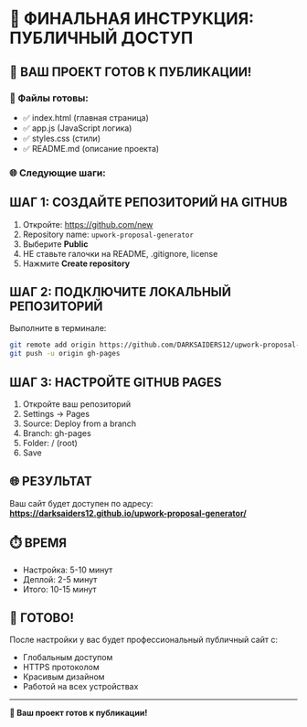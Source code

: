 # 🚀 ФИНАЛЬНАЯ ИНСТРУКЦИЯ: ПУБЛИЧНЫЙ ДОСТУП

## 🎯 ВАШ ПРОЕКТ ГОТОВ К ПУБЛИКАЦИИ!

### 📁 Файлы готовы:
- ✅ index.html (главная страница)
- ✅ app.js (JavaScript логика)
- ✅ styles.css (стили)
- ✅ README.md (описание проекта)

### 🌐 Следующие шаги:

## ШАГ 1: СОЗДАЙТЕ РЕПОЗИТОРИЙ НА GITHUB
1. Откройте: https://github.com/new
2. Repository name: `upwork-proposal-generator`
3. Выберите **Public**
4. НЕ ставьте галочки на README, .gitignore, license
5. Нажмите **Create repository**

## ШАГ 2: ПОДКЛЮЧИТЕ ЛОКАЛЬНЫЙ РЕПОЗИТОРИЙ
Выполните в терминале:
```bash
git remote add origin https://github.com/DARKSAIDERS12/upwork-proposal-generator.git
git push -u origin gh-pages
```

## ШАГ 3: НАСТРОЙТЕ GITHUB PAGES
1. Откройте ваш репозиторий
2. Settings → Pages
3. Source: Deploy from a branch
4. Branch: gh-pages
5. Folder: / (root)
6. Save

## 🌐 РЕЗУЛЬТАТ
Ваш сайт будет доступен по адресу:
**https://darksaiders12.github.io/upwork-proposal-generator/**

## ⏱️ ВРЕМЯ
- Настройка: 5-10 минут
- Деплой: 2-5 минут
- Итого: 10-15 минут

## 🎉 ГОТОВО!
После настройки у вас будет профессиональный публичный сайт с:
- Глобальным доступом
- HTTPS протоколом
- Красивым дизайном
- Работой на всех устройствах

---
**🚀 Ваш проект готов к публикации!**
